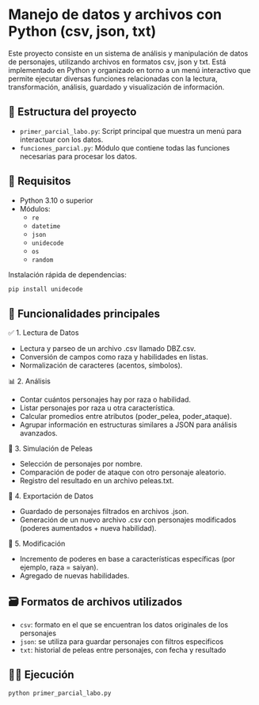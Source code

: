# Manejo de datos y archivos con Python (csv, json, txt)

Este proyecto consiste en un sistema de análisis y manipulación de datos de personajes, utilizando archivos en formatos csv, json y txt. Está implementado en Python y organizado en torno a un menú interactivo que permite ejecutar diversas funciones relacionadas con la lectura, transformación, análisis, guardado y visualización de información.

## 📂 Estructura del proyecto

- `primer_parcial_labo.py`: Script principal que muestra un menú para interactuar con los datos.
- `funciones_parcial.py`: Módulo que contiene todas las funciones necesarias para procesar los datos.

## 📌 Requisitos

- Python 3.10 o superior
- Módulos:
  - `re`
  - `datetime`
  - `json`
  - `unidecode`
  - `os`
  - `random`

Instalación rápida de dependencias:

```bash
pip install unidecode
```

## 🧠 Funcionalidades principales
✅ 1. Lectura de Datos
- Lectura y parseo de un archivo .csv llamado DBZ.csv.
- Conversión de campos como raza y habilidades en listas.
- Normalización de caracteres (acentos, símbolos).

📊 2. Análisis
- Contar cuántos personajes hay por raza o habilidad.
- Listar personajes por raza u otra característica.
- Calcular promedios entre atributos (poder_pelea, poder_ataque).
- Agrupar información en estructuras similares a JSON para análisis avanzados.

🥊 3. Simulación de Peleas
- Selección de personajes por nombre.
- Comparación de poder de ataque con otro personaje aleatorio.
- Registro del resultado en un archivo peleas.txt.

💾 4. Exportación de Datos
- Guardado de personajes filtrados en archivos .json.
- Generación de un nuevo archivo .csv con personajes modificados (poderes aumentados + nueva habilidad).

🔁 5. Modificación
- Incremento de poderes en base a características específicas (por ejemplo, raza = saiyan).
- Agregado de nuevas habilidades.

## 🗃️ Formatos de archivos utilizados
- `csv`: formato en el que se encuentran los datos originales de los personajes
- `json`: se utiliza para guardar personajes con filtros especificos
- `txt`: historial de peleas entre personajes, con fecha y resultado

## 👨‍💻 Ejecución
```bash
python primer_parcial_labo.py
```
